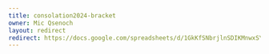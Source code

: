 ```yaml
---
title: consolation2024-bracket
owner: Mic Qsenoch
layout: redirect
redirect: https://docs.google.com/spreadsheets/d/1GkKfSNbrjlnSDIKMnwxSYXZotUr1B3M6lGlVGJd_Zns/pubhtml?gid=1718669522&single=true
---
```

